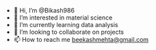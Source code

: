 - 👋 Hi, I’m @Bikash986
- 👀 I’m interested in material science 
- 🌱 I’m currently learning data analysis
- 💞️ I’m looking to collaborate on projects
- 📫 How to reach me beekashmehta@gmail.com

<!---
Bikash986/Bikash986 is a ✨ special ✨ repository because its `README.md` (this file) appears on your GitHub profile.
You can click the Preview link to take a look at your changes.
--->
